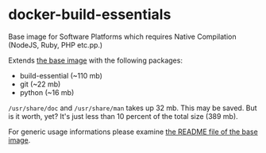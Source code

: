 # docker-build-essentials
Base image for Software Platforms which requires Native Compilation (NodeJS, Ruby, PHP etc.pp.)

Extends [the base image](https://github.com/sys42/docker-base) with the following packages:

  * build-essential (~110 mb)
  * git (~22 mb) 
  * python (~16 mb)

`/usr/share/doc` and `/usr/share/man` takes up 32 mb. This may be saved. But is it worth, yet? It's just less than 10 percent of the total size (389 mb).
   
For generic usage informations please examine [the README file of the base image](https://github.com/sys42/docker-base).
